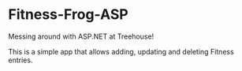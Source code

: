# Fitness-Frog-ASP
Messing around with ASP.NET at Treehouse!

This is a simple app that allows adding, updating and deleting Fitness entries.
